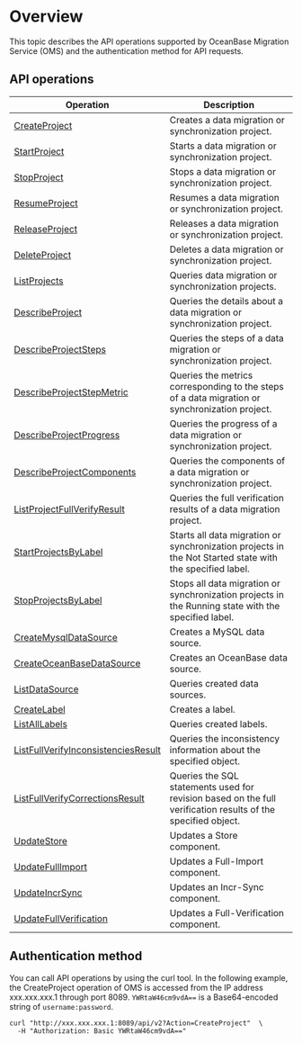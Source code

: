 # Overview

This topic describes the API operations supported by OceanBase Migration Service (OMS) and the authentication method for API requests.

## API operations

| **Operation** | **Description** |
|----------------|------------------------------|
| [CreateProject](../100.api-reference/200.create-project.md) | Creates a data migration or synchronization project.  |
| [StartProject](../100.api-reference/300.start-project.md) | Starts a data migration or synchronization project.  |
| [StopProject](../100.api-reference/400.stop-project.md) | Stops a data migration or synchronization project.  |
| [ResumeProject](../100.api-reference/500.resume-project.md) | Resumes a data migration or synchronization project.  |
| [ReleaseProject](../100.api-reference/600.release-project.md) | Releases a data migration or synchronization project.  |
| [DeleteProject](../100.api-reference/700.delete-project.md) | Deletes a data migration or synchronization project.  |
| [ListProjects](../100.api-reference/800.list-projects.md) | Queries data migration or synchronization projects.  |
| [DescribeProject](../100.api-reference/900.describe-project.md) | Queries the details about a data migration or synchronization project.  |
| [DescribeProjectSteps](../100.api-reference/1000.describe-project-steps.md) | Queries the steps of a data migration or synchronization project.  |
| [DescribeProjectStepMetric](../100.api-reference/1100.describe-project-step-metric.md) | Queries the metrics corresponding to the steps of a data migration or synchronization project.  |
| [DescribeProjectProgress](../100.api-reference/1200.describe-project-progress.md) | Queries the progress of a data migration or synchronization project.  |
| [DescribeProjectComponents](../100.api-reference/1300.describe-project-components.md) | Queries the components of a data migration or synchronization project.  |
| [ListProjectFullVerifyResult](../100.api-reference/1400.list-project-full-verify-result.md) | Queries the full verification results of a data migration project.  |
| [StartProjectsByLabel](../100.api-reference/1500.start-projects-by-label.md) | Starts all data migration or synchronization projects in the Not Started state with the specified label.  |
| [StopProjectsByLabel](../100.api-reference/1600.stop-projects-by-label.md) | Stops all data migration or synchronization projects in the Running state with the specified label.  |
| [CreateMysqlDataSource](../100.api-reference/1700.create-mysql-datasource.md) | Creates a MySQL data source.  |
| [CreateOceanBaseDataSource](../100.api-reference/1800.create-oceanbase-datasource.md) | Creates an OceanBase data source.  |
| [ListDataSource](../100.api-reference/1900.list-datasource.md) | Queries created data sources.  |
| [CreateLabel](../100.api-reference/2000.create-label.md) | Creates a label.  |
| [ListAllLabels](../100.api-reference/2100.list-all-labels.md) | Queries created labels.  |
| [ListFullVerifyInconsistenciesResult](../100.api-reference/2200.list-full-verify-inconsistencies-result.md) | Queries the inconsistency information about the specified object.  |
| [ListFullVerifyCorrectionsResult](../100.api-reference/2300.list-full-verify-corrections-result.md) | Queries the SQL statements used for revision based on the full verification results of the specified object.  |
| [UpdateStore](../100.api-reference/2400.update-store.md) | Updates a Store component.  |
| [UpdateFullImport](../100.api-reference/2500.update-full-import.md) | Updates a Full-Import component.  |
| [UpdateIncrSync](../100.api-reference/2600.update-incr-sync.md) | Updates an Incr-Sync component.  |
| [UpdateFullVerification](../100.api-reference/2700.update-full-verification.md) | Updates a Full-Verification component.  |

## Authentication method

You can call API operations by using the curl tool. In the following example, the CreateProject operation of OMS is accessed from the IP address xxx.xxx.xxx.1 through port 8089. `YWRtaW46cm9vdA==` is a Base64-encoded string of `username:password`.

```shell
curl "http://xxx.xxx.xxx.1:8089/api/v2?Action=CreateProject"  \
  -H "Authorization: Basic YWRtaW46cm9vdA=="
```
